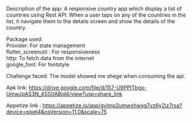 Description of the app:
A responsive country app which display a list of countries using Rest API. When a user taps on any of the countries in the list, it navigate them to the details screen and show the details of the country.

Package used:   
Provider: For state management   
flutter_screenutil : For responsiveness    
http: To fetch data from the internet  
google_font: For fontstyle

Challenge faced:
The model showed me shege when consuming the api.

Apk link: https://drive.google.com/file/d/157-U9PPlTbgx-UmwJpAS3N_4SS0ABjd4/view?usp=share_link

Appetize link : https://appetize.io/app/gvlmp2umwxhwxg7vz6y2iz7rsa?device=pixel4&osVersion=11.0&scale=75
